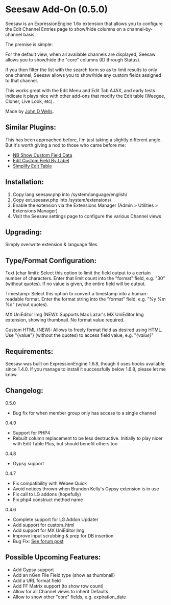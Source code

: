 Seesaw Add-On (0.5.0)
======================================================================

Seesaw is an ExpressionEngine 1.6x extension that allows you to configure
the Edit Channel Entries page to show/hide columns on a channel-by-channel basis.

The premise is simple:

For the default view, when all available channels are displayed, Seesaw
allows you to show/hide the "core" columns (ID through Status).

If you then filter the list with the search form so as to limit results
to only one channel, Seesaw allows you to show/hide any custom fields
assigned to that channel.

This works great with the Edit Menu and Edit Tab AJAX, and early tests
indicate it plays nice with other add-ons that modify the
Edit table (Weegee, Cloner, Live Look, etc).

Made by [John D Wells](http://johndwells.com).




Similar Plugins:
----------------------------------------------------------------------

This has been approached before, I'm just taking a slightly different
angle. But it's worth giving a nod to those who came before me:

- [NB Show Custom Field Data](http://nicolasbottari.com/index.php/expressionengine/nb_show_custom_field_data/)
- [Edit Custom Field By Label](http://expressionengine.com/forums/viewthread/87651/#493724)
- [Simplify Edit Table](http://expressionengine.com/downloads/details/simplify_edit_table/)



Installation:
----------------------------------------------------------------------

1. Copy lang.seesaw.php into /system/language/english/
2. Copy ext.seesaw.php into /system/extensions/
3. Enable the extension via the Extensions Manager
   (Admin > Utilities > Extensions Manager)
4. Visit the Seesaw settings page to configure the various Channel views



Upgrading:
----------------------------------------------------------------------

Simply overwrite extension & language files.



Type/Format Configuration:
----------------------------------------------------------------------

Text (char limit):
Select this option to limit the field output to a certain number of characters.
Enter that limit count into the "format" field, e.g. "30" (without quotes).
If no value is given, the entire field will be output.

Timestamp:
Select this option to convert a timestamp into a human-readable format.
Enter the format string into the "format" field, e.g. "%y %m %d" (w/out quotes).

MX UniEditor Img (NEW):
Supports Max Lazar's MX UniEditor Img extension, showing thumbnail.
No format value required.

Custom HTML (NEW):
Allows to freely format field as desired using HTML. Use "{value"}
(without the quotes) to access field value, e.g. "<em>{value}</em>"



Requirements:
----------------------------------------------------------------------

Seesaw was built on ExpressionEngine 1.6.8, though it uses hooks
available since 1.4.0. If you manage to install it successfully
below 1.6.8, please let me know.



Changelog:
----------------------------------------------------------------------
0.5.0
- Bug fix for when member group only has access to a single channel


0.4.9
- Support for PHP4
- Rebuilt column replacement to be less destructive. Initially to play nicer with
  Edit Table Plus, but should benefit others too


0.4.8
- Gypsy support


0.4.7
- Fix compatibility with Webee Quick
- Avoid notices thrown when Brandon Kelly's Gypsy extension is in use
- Fix call to LG addons (hopefully)
- Fix php4 construct method name


0.4.6
- Complete support for LG Addon Updater
- Add support for custom_html
- Add support for MX UniEditor Img
- Improve input scrubbing & prep for DB insertion
- Bug Fix: [See forum post](http://expressionengine.com/forums/viewthread/139168/#686144)



Possible Upcoming Features:
----------------------------------------------------------------------
- Add Gypsy support
- Add an nGen File Field type (show as thumbnail)
- Add a URL format field
- Add FF Matrix support (to show row count)
- Allow for all Channel views to inherit Defaults
- Allow to show other "core" fields, e.g. expiration_date


